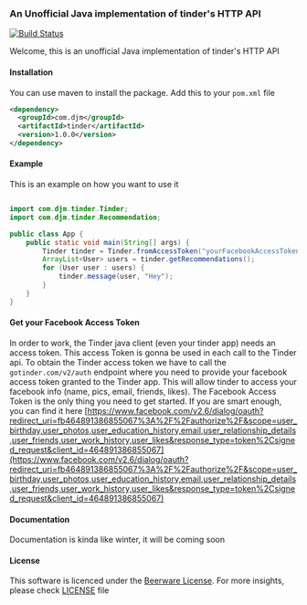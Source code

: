 ### An Unofficial Java implementation of tinder's HTTP API

[![Build Status](https://travis-ci.org/0x13a/tinder-api.svg?branch=master)](https://travis-ci.org/0x13a/tinder-api)

Welcome, this is an unofficial Java implementation of tinder's HTTP API

#### Installation

You can use maven to install the package. Add this to your `pom.xml` file

```xml
<dependency>
  <groupId>com.djm</groupId>
  <artifactId>tinder</artifactId>
  <version>1.0.0</version>
</dependency>
```

#### Example

This is an example on how you want to use it

```java

import com.djm.tinder.Tinder;
import com.djm.tinder.Recommendation;

public class App {
    public static void main(String[] args) {
        Tinder tinder = Tinder.fromAccessToken("yourFacebookAccessTokenForTinderApp");
        ArrayList<User> users = tinder.getRecommendations();
        for (User user : users) {
            tinder.message(user, "Hey");
        }
    }
}
```

#### Get your Facebook Access Token

In order to work, the Tinder java client (even your tinder app) needs an access token.
This access Token is gonna be used in each call to the Tinder api. To obtain the Tinder access token we have to call the `gotinder.com/v2/auth` endpoint
where you need to provide your facebook access token
granted to the Tinder app. This will allow tinder to access your facebook info (name, pics, email, friends, likes).
The Facebook Access Token is the only thing you need to get started.
If you are smart enough, you can find it here [https://www.facebook.com/v2.6/dialog/oauth?redirect_uri=fb464891386855067%3A%2F%2Fauthorize%2F&scope=user_birthday,user_photos,user_education_history,email,user_relationship_details,user_friends,user_work_history,user_likes&response_type=token%2Csigned_request&client_id=464891386855067](https://www.facebook.com/v2.6/dialog/oauth?redirect_uri=fb464891386855067%3A%2F%2Fauthorize%2F&scope=user_birthday,user_photos,user_education_history,email,user_relationship_details,user_friends,user_work_history,user_likes&response_type=token%2Csigned_request&client_id=464891386855067)

#### Documentation

Documentation is kinda like winter, it will be coming soon

#### License

This software is licenced under the [Beerware License](https://fedoraproject.org/wiki/Licensing/Beerware). For more insights, please check [LICENSE](LICENSE) file